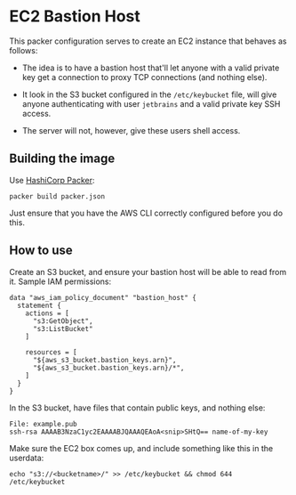 EC2 Bastion Host
================

This packer configuration serves to create an EC2 instance that behaves
as follows: 

 - The idea is to have a bastion host that'll let anyone with a valid private
   key get a connection to proxy TCP connections (and nothing else).


 - It look in the S3 bucket configured in the `/etc/keybucket` file, will give
   anyone authenticating with user `jetbrains` and a valid private key SSH access.
   
 
 - The server will not, however, give these users shell access.


Building the image
------------------

Use [HashiCorp Packer](https://www.packer.io):

    packer build packer.json

Just ensure that you have the AWS CLI correctly configured before you do this. 
 
How to use
----------

Create an S3 bucket, and ensure your bastion host will be able to read from it.
Sample IAM permissions: 

    data "aws_iam_policy_document" "bastion_host" {
      statement {
        actions = [
          "s3:GetObject",
          "s3:ListBucket"
        ]
    
        resources = [
          "${aws_s3_bucket.bastion_keys.arn}",
          "${aws_s3_bucket.bastion_keys.arn}/*",
        ]
      }
    }

In the S3 bucket, have files that contain public keys, and nothing else:

    File: example.pub
    ssh-rsa AAAAB3NzaC1yc2EAAAABJQAAAQEAoA<snip>SHtQ== name-of-my-key

Make sure the EC2 box comes up, and include something like this in the userdata:

    echo "s3://<bucketname>/" >> /etc/keybucket && chmod 644 /etc/keybucket
